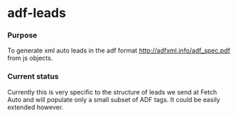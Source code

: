 # adf-leads

### Purpose

To generate xml auto leads in the adf format http://adfxml.info/adf_spec.pdf from js objects.

### Current status

Currently this is very specific to the structure of leads we send at Fetch Auto and will populate only a small subset of ADF tags. It could be easily extended however.